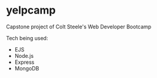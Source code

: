 # yelpcamp
Capstone project of Colt Steele's Web Developer Bootcamp

Tech being used: 
- EJS
- Node.js
- Express
- MongoDB